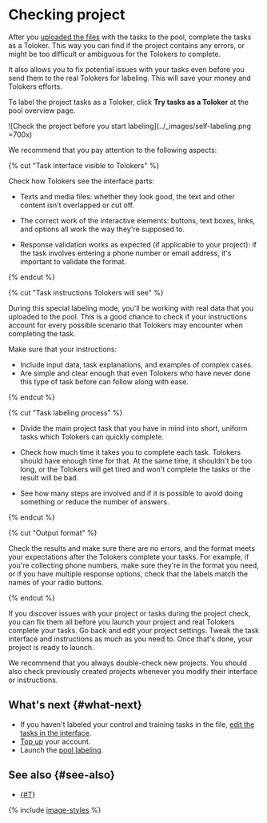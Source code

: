 # Checking project

After you [uploaded the files](task_upload.md) with the tasks to the pool, complete the tasks as a Toloker. This way you can find if the project contains any errors, or might be too difficult or ambiguous for the Tolokers to complete.

It also allows you to fix potential issues with your tasks even before you send them to the real Tolokers for labeling. This will save your money and Tolokers efforts.

To label the project tasks as a Toloker, click **Try tasks as a Toloker** at the pool overview page.

![Check the project before you start labeling](../_images/self-labeling.png =700x)

We recommend that you pay attention to the following aspects:

{% cut "Task interface visible to Tolokers" %}

Check how Tolokers see the interface parts:

- Texts and media files: whether they look good, the text and other content isn't overlapped or cut off.

- The correct work of the interactive elements: buttons, text boxes, links, and options all work the way they're supposed to.

- Response validation works as expected (if applicable to your project): if the task involves entering a phone number or email address, it's important to validate the format.

{% endcut %}

{% cut "Task instructions Tolokers will see" %}

During this special labeling mode, you'll be working with real data that you uploaded to the pool. This is a good chance to check if your instructions account for every possible scenario that Tolokers may encounter when completing the task.

Make sure that your instructions:

- Include input data, task explanations, and examples of complex cases.
- Are simple and clear enough that even Tolokers who have never done this type of task before can follow along with ease.

{% endcut %}

{% cut "Task labeling process" %}

- Divide the main project task that you have in mind into short, uniform tasks which Tolokers can quickly complete.

- Check how much time it takes you to complete each task. Tolokers should have enough time for that. At the same time, it shouldn't be too long, or the Tolokers will get tired and won't complete the tasks or the result will be bad.

- See how many steps are involved and if it is possible to avoid doing something or reduce the number of answers.

{% endcut %}

{% cut "Output format" %}

Check the results and make sure there are no errors, and the format meets your expectations after the Tolokers complete your tasks. For example, if you're collecting phone numbers, make sure they're in the format you need, or if you have multiple response options, check that the labels match the names of your radio buttons.

{% endcut %}

If you discover issues with your project or tasks during the project check, you can fix them all before you launch your project and real Tolokers complete your tasks. Go back and edit your project settings. Tweak the task interface and instructions as much as you need to. Once that's done, your project is ready to launch.

We recommend that you always double-check new projects. You should also check previously created projects whenever you modify their interface or instructions.

## What's next {#what-next}

- If you haven't labeled your control and training tasks in the file, [edit the tasks in the interface](task_markup.md).
- [Top up](refill.md) your account.
- Launch the [pool labeling](pool-run-and-stop.md).

## See also {#see-also}

- [{#T}](mobile.md)

{% include [image-styles](../../../_includes/image-styles-internal.md) %}